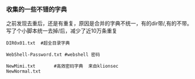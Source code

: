### 收集的一些不错的字典
之前发现去重后，还是有重复，原因是合并的字典不统一，有的dir带/,有的不带。写了个小脚本统一去掉/后，减少了近10万条重复

```
DIR0x01.txt  #超全目录字典

WebShell-Password.txt #webshell 密码

NewMimi.txt       #高效密码字典  来自klionsec
NewNormal.txt
```
